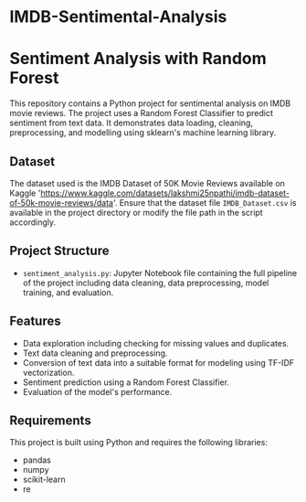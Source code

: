 # IMDB-Sentimental-Analysis

# Sentiment Analysis with Random Forest

This repository contains a Python project for sentimental analysis on IMDB movie reviews. The project uses a Random Forest Classifier to predict sentiment from text data. It demonstrates data loading, cleaning, preprocessing, and modelling using sklearn's machine learning library.

## Dataset

The dataset used is the IMDB Dataset of 50K Movie Reviews available on Kaggle 'https://www.kaggle.com/datasets/lakshmi25npathi/imdb-dataset-of-50k-movie-reviews/data'. Ensure that the dataset file `IMDB_Dataset.csv` is available in the project directory or modify the file path in the script accordingly.

## Project Structure

- `sentiment_analysis.py`: Jupyter Notebook file containing the full pipeline of the project including data cleaning, data preprocessing, model training, and evaluation.

## Features

- Data exploration including checking for missing values and duplicates.
- Text data cleaning and preprocessing.
- Conversion of text data into a suitable format for modeling using TF-IDF vectorization.
- Sentiment prediction using a Random Forest Classifier.
- Evaluation of the model's performance.

## Requirements

This project is built using Python and requires the following libraries:
- pandas
- numpy
- scikit-learn
- re
